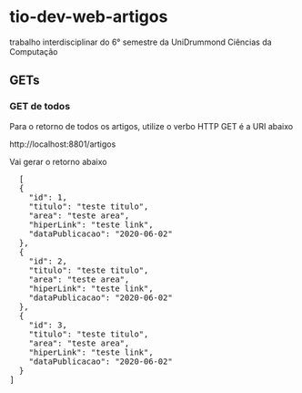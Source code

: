 # tio-dev-web-artigos
trabalho interdisciplinar do 6° semestre da UniDrummond Ciências da Computação
<h2>GETs</h2>
<h3>GET de todos</h3>
<p>Para o retorno de todos os artigos, utilize o verbo HTTP GET é a URI abaixo</P>
http://localhost:8801/artigos
<p>Vai gerar o retorno abaixo</p>
<pre>
  [
  {
    "id": 1,
    "titulo": "teste titulo",
    "area": "teste area",
    "hiperLink": "teste link",
    "dataPublicacao": "2020-06-02"
  },
  {
    "id": 2,
    "titulo": "teste titulo",
    "area": "teste area",
    "hiperLink": "teste link",
    "dataPublicacao": "2020-06-02"
  },
  {
    "id": 3,
    "titulo": "teste titulo",
    "area": "teste area",
    "hiperLink": "teste link",
    "dataPublicacao": "2020-06-02"
  }
]
</pre>
